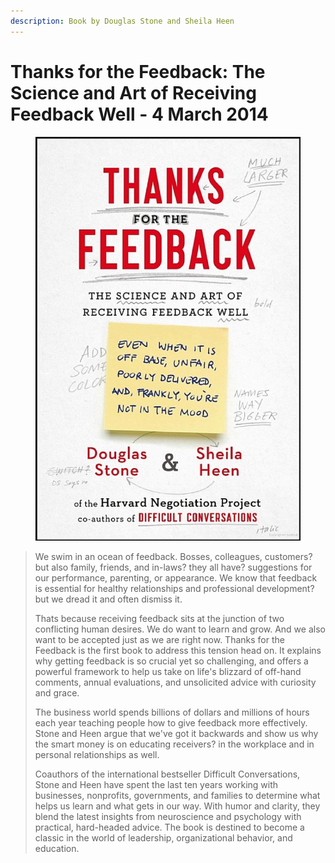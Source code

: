 ```yaml
---
description: Book by Douglas Stone and Sheila Heen
---
```


# Thanks for the Feedback: The Science and Art of Receiving Feedback Well - 4 March 2014

<figure><img src="../../../.gitbook/assets/Thanks for giving Feedback.jpeg" alt=""><figcaption></figcaption></figure>

> We swim in an ocean of feedback. Bosses, colleagues, customers?but also family, friends, and in-laws? they all have? suggestions for our performance, parenting, or appearance. We know that feedback is essential for healthy relationships and professional development?but we dread it and often dismiss it.
>
> Thats because receiving feedback sits at the junction of two conflicting human desires. We do want to learn and grow. And we also want to be accepted just as we are right now. Thanks for the Feedback is the first book to address this tension head on. It explains why getting feedback is so crucial yet so challenging, and offers a powerful framework to help us take on life's blizzard of off-hand comments, annual evaluations, and unsolicited advice with curiosity and grace.
>
> The business world spends billions of dollars and millions of hours each year teaching people how to give feedback more effectively. Stone and Heen argue that we've got it backwards and show us why the smart money is on educating receivers? in the workplace and in personal relationships as well.
>
> Coauthors of the international bestseller Difficult Conversations, Stone and Heen have spent the last ten years working with businesses, nonprofits, governments, and families to determine what helps us learn and what gets in our way. With humor and clarity, they blend the latest insights from neuroscience and psychology with practical, hard-headed advice. The book is destined to become a classic in the world of leadership, organizational behavior, and education.
